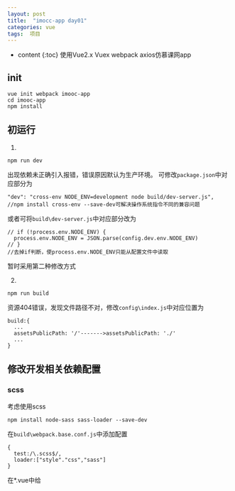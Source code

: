 ```yaml
---
layout: post
title:  "imocc-app day01"
categories: vue
tags:  项目
---
```


* content
{:toc}
使用Vue2.x Vuex webpack axios仿慕课网app




## init
```
vue init webpack imooc-app
cd imooc-app
npm install
```

## 初运行

1.
```
npm run dev
```
出现依赖未正确引入报错，错误原因默认为生产环境。
可修改`package.json`中对应部分为
```
"dev": "cross-env NODE_ENV=development node build/dev-server.js",
//npm install cross-env --save-dev可解决操作系统指令不同的兼容问题
```
或者可将`build\dev-server.js`中对应部分改为
```
// if (!process.env.NODE_ENV) {
  process.env.NODE_ENV = JSON.parse(config.dev.env.NODE_ENV)
// }
//去掉if判断，使process.env.NODE_ENV只能从配置文件中读取
```
暂时采用第二种修改方式

2.
```
npm run build
```
资源404错误，发现文件路径不对，修改`config\index.js`中对应位置为
```
build:{
  ...
  assetsPublicPath: '/'------->assetsPublicPath: './'
  ...
}
```

## 修改开发相关依赖配置
### scss
考虑使用scss
```
npm install node-sass sass-loader --save-dev
```
在`build\webpack.base.conf.js`中添加配置
```
{
  test:/\.scss$/,
  loader:["style"."css","sass"]
}
```
在*.vue中给<style>添加`lang="scss"`
同时在`build\utils.js`中已做好了包括`less sass scss stylus`的相关配置，使用只需安装对应依赖，并修改上方列举配置即可

### autoprefixer
可直接修改`package.json`中的`"browserslist"`部分
